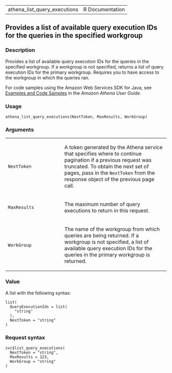 <table style="width: 100%;">
<tbody>
<tr class="odd">
<td>athena_list_query_executions</td>
<td style="text-align: right;">R Documentation</td>
</tr>
</tbody>
</table>

## Provides a list of available query execution IDs for the queries in the specified workgroup

### Description

Provides a list of available query execution IDs for the queries in the
specified workgroup. If a workgroup is not specified, returns a list of
query execution IDs for the primary workgroup. Requires you to have
access to the workgroup in which the queries ran.

For code samples using the Amazon Web Services SDK for Java, see
[Examples and Code
Samples](https://docs.aws.amazon.com/athena/latest/ug/code-samples.html)
in the *Amazon Athena User Guide*.

### Usage

    athena_list_query_executions(NextToken, MaxResults, WorkGroup)

### Arguments

<table>
<colgroup>
<col style="width: 35%" />
<col style="width: 65%" />
</colgroup>
<tbody>
<tr class="odd">
<td><code
id="athena_list_query_executions_:_NextToken">NextToken</code></td>
<td><p>A token generated by the Athena service that specifies where to
continue pagination if a previous request was truncated. To obtain the
next set of pages, pass in the <code>NextToken</code> from the response
object of the previous page call.</p></td>
</tr>
<tr class="even">
<td><code
id="athena_list_query_executions_:_MaxResults">MaxResults</code></td>
<td><p>The maximum number of query executions to return in this
request.</p></td>
</tr>
<tr class="odd">
<td><code
id="athena_list_query_executions_:_WorkGroup">WorkGroup</code></td>
<td><p>The name of the workgroup from which queries are being returned.
If a workgroup is not specified, a list of available query execution IDs
for the queries in the primary workgroup is returned.</p></td>
</tr>
</tbody>
</table>

### Value

A list with the following syntax:

    list(
      QueryExecutionIds = list(
        "string"
      ),
      NextToken = "string"
    )

### Request syntax

    svc$list_query_executions(
      NextToken = "string",
      MaxResults = 123,
      WorkGroup = "string"
    )
